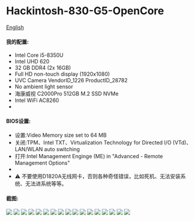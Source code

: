# Hackintosh-830-G5-OpenCore
[English](./README.md)
#### 我的配置:
- Intel Core i5-8350U 
- Intel UHD 620 
- 32 GB DDR4 (2x 16GB) 
- Full HD non-touch display (1920x1080) 
- UVC Camera VendorID_1226 ProductID_28782 
- No ambient light sensor 
- 海康威视 C2000Pro 512GB M.2 SSD NVMe 
- Intel WiFi AC8260
- 
#### BIOS设置: 
- 设置:Video Memory size set to 64 MB 
- 关闭:TPM、Intel TXT、Virtualization Technology for Directed I/O (VTd)、LAN/WLAN auto switching 
- 打开:Intel Management Enginge (ME) in "Advanced -  Remote Management Options"
- 
- ⚠️ 不要使用D1820A无线网卡，否则各种奇怪错误，比如死机、无法安装系统、无法进系统等等。

#### 截图:
![](./PIC/hacktool_system1.png)
![](./PIC/hacktool_system2.png)
![](./PIC/hacktool_info.png)
![](./PIC/hacktool_boot.png)
![](./PIC/hacktool_kext.png)
![](./PIC/hacktool_usb.png)
![](./PIC/hacktool_disk.png)
![](./PIC/hacktool_pcie.png)
![](./PIC/system.png)
![](./PIC/usb.png)
![](./PIC/graphics.png)
![](./PIC/camera.png)
![](./PIC/power.png)
![](./PIC/bluetooh.png)
![](./PIC/batter.png)
![](./PIC/charge.png)
![](./PIC/mircophone.png)